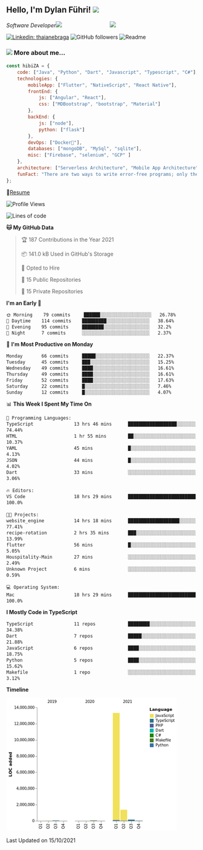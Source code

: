 <h2>Hello, I'm Dylan Führi! <img src="https://media.giphy.com/media/12oufCB0MyZ1Go/giphy.gif" width="50"></h2>
<img align='right' src="https://media.giphy.com/media/836HiJc7pgzy8iNXCn/giphy.gif" width="230">
<p><em>Software Developer</a><img src="https://media.giphy.com/media/WUlplcMpOCEmTGBtBW/giphy.gif" width="30"> 
</em></p>

[![Linkedin: thaianebraga](https://img.shields.io/badge/-Dylan-blue?style=flat-square&logo=Linkedin&logoColor=white&link=https://www.linkedin.com/in/dylan-fuhri/)](https://www.linkedin.com/in/dylan-fuhri/)
![GitHub followers](https://img.shields.io/github/followers/HibiZA?style=social)
![Readme](https://github.com/HibiZA/HibiZA/workflows/Readme/badge.svg)

### <img src="https://media.giphy.com/media/VgCDAzcKvsR6OM0uWg/giphy.gif" width="50"> More about me...  

```javascript
const hibiZA = {
    code: ["Java", "Python", "Dart", "Javascript", "Typescript", "C#"],
    technologies: {
        mobileApp: ["Flutter", "NativeScript", "React Native"],
        frontEnd: {
            js: ["Angular", "React"],
            css: ["MDBootstrap", "bootstrap", "Material"]
        },
        backEnd: {
            js: ["node"],
            python: ["flask"]
        },
        devOps: ["Docker🐳"],
        databases: ["mongoDB", "MySql", "sqlite"],
        misc: ["Firebase", "selenium", "GCP" ]
    },
    architecture: ["Serverless Architecture", "Mobile App Architecture"],
    funFact: "There are two ways to write error-free programs; only the third one works"
};
```
📝[Resume](https://drive.google.com/file/d/1RjxKCcvUeoyYgnL_eCwQ9zay77Ayr0Xu/view?usp=sharing)
<!--START_SECTION:waka-->
![Profile Views](http://img.shields.io/badge/Profile%20Views-0-blue)

![Lines of code](https://img.shields.io/badge/From%20Hello%20World%20I%27ve%20Written-15.0%20million%20lines%20of%20code-blue)

**🐱 My GitHub Data** 

> 🏆 187 Contributions in the Year 2021
 > 
> 📦 141.0 kB Used in GitHub's Storage 
 > 
> 💼 Opted to Hire
 > 
> 📜 15 Public Repositories 
 > 
> 🔑 15 Private Repositories  
 > 
**I'm an Early 🐤** 

```text
🌞 Morning    79 commits     ██████░░░░░░░░░░░░░░░░░░░   26.78% 
🌆 Daytime    114 commits    █████████░░░░░░░░░░░░░░░░   38.64% 
🌃 Evening    95 commits     ████████░░░░░░░░░░░░░░░░░   32.2% 
🌙 Night      7 commits      ░░░░░░░░░░░░░░░░░░░░░░░░░   2.37%

```
📅 **I'm Most Productive on Monday** 

```text
Monday       66 commits     █████░░░░░░░░░░░░░░░░░░░░   22.37% 
Tuesday      45 commits     ███░░░░░░░░░░░░░░░░░░░░░░   15.25% 
Wednesday    49 commits     ████░░░░░░░░░░░░░░░░░░░░░   16.61% 
Thursday     49 commits     ████░░░░░░░░░░░░░░░░░░░░░   16.61% 
Friday       52 commits     ████░░░░░░░░░░░░░░░░░░░░░   17.63% 
Saturday     22 commits     █░░░░░░░░░░░░░░░░░░░░░░░░   7.46% 
Sunday       12 commits     █░░░░░░░░░░░░░░░░░░░░░░░░   4.07%

```


📊 **This Week I Spent My Time On** 

```text
💬 Programming Languages: 
TypeScript               13 hrs 46 mins      ██████████████████░░░░░░░   74.44% 
HTML                     1 hr 55 mins        ██░░░░░░░░░░░░░░░░░░░░░░░   10.37% 
YAML                     45 mins             █░░░░░░░░░░░░░░░░░░░░░░░░   4.13% 
JSON                     44 mins             █░░░░░░░░░░░░░░░░░░░░░░░░   4.02% 
Dart                     33 mins             ░░░░░░░░░░░░░░░░░░░░░░░░░   3.06%

🔥 Editors: 
VS Code                  18 hrs 29 mins      █████████████████████████   100.0%

🐱‍💻 Projects: 
website_engine           14 hrs 18 mins      ███████████████████░░░░░░   77.41% 
recipe-rotation          2 hrs 35 mins       ███░░░░░░░░░░░░░░░░░░░░░░   13.99% 
flutter                  56 mins             █░░░░░░░░░░░░░░░░░░░░░░░░   5.05% 
Houspitality-Main        27 mins             ░░░░░░░░░░░░░░░░░░░░░░░░░   2.49% 
Unknown Project          6 mins              ░░░░░░░░░░░░░░░░░░░░░░░░░   0.59%

💻 Operating System: 
Mac                      18 hrs 29 mins      █████████████████████████   100.0%

```

**I Mostly Code in TypeScript** 

```text
TypeScript               11 repos            ████████░░░░░░░░░░░░░░░░░   34.38% 
Dart                     7 repos             █████░░░░░░░░░░░░░░░░░░░░   21.88% 
JavaScript               6 repos             ████░░░░░░░░░░░░░░░░░░░░░   18.75% 
Python                   5 repos             ████░░░░░░░░░░░░░░░░░░░░░   15.62% 
Makefile                 1 repo              ░░░░░░░░░░░░░░░░░░░░░░░░░   3.12%

```


**Timeline**

![Chart not found](https://raw.githubusercontent.com/HibiZA/HibiZA/master/charts/bar_graph.png) 


 Last Updated on 15/10/2021
<!--END_SECTION:waka-->

